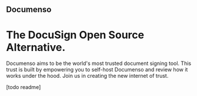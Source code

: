 ## Documenso

# The DocuSign Open Source Alternative.

Documenso aims to be the world's most trusted document signing tool. This trust is built by empowering you to self-host Documenso and review how it works under the hood. Join us in creating the new internet of trust.

[todo readme]

